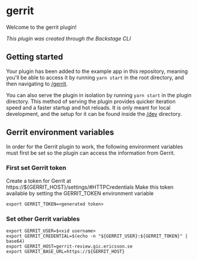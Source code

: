 # gerrit

Welcome to the gerrit plugin!

_This plugin was created through the Backstage CLI_

## Getting started

Your plugin has been added to the example app in this repository, meaning you'll be able to access it by running `yarn start` in the root directory, and then navigating to [/gerrit](http://localhost:3000/gerrit).

You can also serve the plugin in isolation by running `yarn start` in the plugin directory.
This method of serving the plugin provides quicker iteration speed and a faster startup and hot reloads.
It is only meant for local development, and the setup for it can be found inside the [/dev](./dev) directory.

## Gerrit environment variables

In order for the Gerrit plugin to work, the following environment variables must first be set so the plugin can access the information from Gerrit.

### First set Gerrit token

Create a token for Gerrit at https://${GERRIT_HOST}/settings/#HTTPCredentials
Make this token available by setting the GERRIT_TOKEN environment variable

```
export GERRIT_TOKEN=<generated token>
```

### Set other Gerrit variables

```
export GERRIT_USER=$<xid username>
export GERRIT_CREDENTIAL=$(echo -n "${GERRIT_USER}:${GERRIT_TOKEN}" | base64)
export GERRIT_HOST=gerrit-review.gic.ericsson.se
export GERRIT_BASE_URL=https://${GERRIT_HOST}
```

